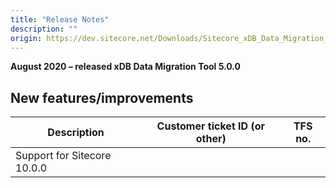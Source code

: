```yaml
---
title: "Release Notes"
description: ""
origin: https://dev.sitecore.net/Downloads/Sitecore_xDB_Data_Migration_Tool/5x/xDB_Data_Migration_Tool_500/Release_Notes
---
```


**August 2020 – released xDB Data Migration Tool 5.0.0**

## New features/improvements

 | Description | Customer ticket ID (or other) | TFS no. |
 | --- | --- | --- |
 | ​​Support for Sitecore 10.0.0 |  |  |